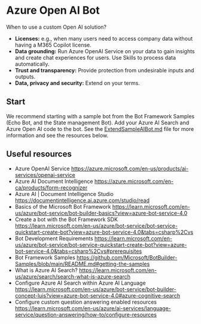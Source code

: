 # Azure Open AI Bot

When to use a custom Open AI solution?

- **Licenses:** e.g., when many users need to access company data without having a M365 Copilot license.
- **Data grounding:** Run Azure OpenAI Service on your data to gain insights and create chat experiences for users. Use Skills to process data automatically.
- **Trust and transparency:** Provide protection from undesirable inputs and outputs. 
- **Data, privacy and security:** Extend on your terms.

## Start

We recommend starting with a sample bot from the Bot Framework Samples (Echo Bot, and the State management Bot). Add your Azure AI Search and Azure Open AI code to the bot. See the [ExtendSampleAIBot.md](./ExtendSampleAIBot.md) file for more information and see the resources below.

## Useful resources

- Azure OpenAI Service https://azure.microsoft.com/en-us/products/ai-services/openai-service 
- Azure AI Document Intelligence https://azure.microsoft.com/en-ca/products/form-recognizer
- Azure AI | Document Intelligence Studio https://documentintelligence.ai.azure.com/studio/read 
- Basics of the Microsoft Bot Framework https://learn.microsoft.com/en-us/azure/bot-service/bot-builder-basics?view=azure-bot-service-4.0
- Create a bot with the Bot Framework SDK https://learn.microsoft.com/en-us/azure/bot-service/bot-service-quickstart-create-bot?view=azure-bot-service-4.0&tabs=csharp%2Cvs 
- Bot Development Requirements https://learn.microsoft.com/en-us/azure/bot-service/bot-service-quickstart-create-bot?view=azure-bot-service-4.0&tabs=csharp%2Cvs#prerequisites 
- Bot Framework Samples https://github.com/Microsoft/BotBuilder-Samples/blob/main/README.md#getting-the-samples 
- What is Azure AI Search? https://learn.microsoft.com/en-us/azure/search/search-what-is-azure-search 
- Configure Azure AI Search within Azure AI Language https://learn.microsoft.com/en-us/azure/bot-service/bot-builder-concept-luis?view=azure-bot-service-4.0#azure-cognitive-search 
- Configure custom question answering enabled resources https://learn.microsoft.com/en-us/azure/ai-services/language-service/question-answering/how-to/configure-resources 
